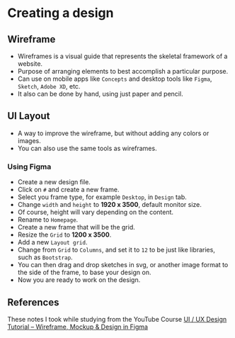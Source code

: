 # Creating a design

## Wireframe

- Wireframes is a visual guide that represents the skeletal framework of a website.
- Purpose of arranging elements to best accomplish a particular purpose.
- Can use on mobile apps like `Concepts` and desktop tools like `Figma`, `Sketch`, `Adobe XD`, etc.
- It also can be done by hand, using just paper and pencil.

## UI Layout

- A way to improve the wireframe, but without adding any colors or images.
- You can also use the same tools as wireframes.

### Using Figma

- Create a new design file.
- Click on `#` and create a new frame.
- Select you frame type, for example `Desktop`, in `Design` tab.
- Change `width` and `height` to **1920 x 3500**, default monitor size.
- Of course, height will vary depending on the content.
- Rename to `Homepage`.
- Create a new frame that will be the grid.
- Resize the `Grid` to **1200 x 3500**.
- Add a new `Layout grid`.
- Change from `Grid` to `Columns`, and set it to `12` to be just like libraries, such as `Bootstrap`.
- You can then drag and drop sketches in svg, or another image format to the side of the frame, to base your design on.
- Now you are ready to work on the design.

## References

These notes I took while studying from the YouTube Course [UI / UX Design Tutorial – Wireframe, Mockup & Design in Figma](https://www.youtube.com/watch?v=c9Wg6Cb_YlU)
